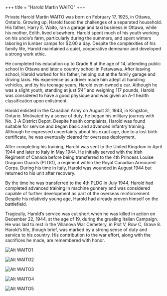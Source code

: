 +++
title = "Harold Martin WAITO"
+++

Private Harold Martin WAITO was born on February 17, 1925, in Ottawa, Ontario. Growing up, Harold faced the challenges of a separated household. His father, Harry E. Waito, ran a garage and taxi business in Ottawa, while his mother, Edith, lived elsewhere. Harold spent much of his youth working on his uncle’s farm, particularly during the summers, and spent winters laboring in lumber camps for $2.00 a day. Despite the complexities of his family life, Harold maintained a quiet, cooperative demeanor and developed a strong work ethic.

He completed his education up to Grade 8 at the age of 14, attending public school in Ottawa and later a country school in Petawawa. After leaving school, Harold worked for his father, helping out at the family garage and driving taxis. His experience as a driver made him adept at handling vehicles, and by his teenage years, Harold even owned a car. Although he was a slight youth, standing at just 5’4” and weighing 117 pounds, Harold was considered to have a good physique and was given an A-1 health classification upon enlistment.

Harold enlisted in the Canadian Army on August 31, 1943, in Kingston, Ontario. Motivated by a sense of duty, he began his military journey with No. 3-A District Depot. Despite health complaints, Harold was found suitable for service and began basic and advanced infantry training. Although he expressed uncertainty about his exact age, due to a lost birth certificate, he was eventually cleared for overseas deployment.

After completing his training, Harold was sent to the United Kingdom in April 1944 and later to Italy in May 1944. He initially served with the Irish Regiment of Canada before being transferred to the 4th Princess Louise Dragoon Guards (PLDG), a regiment within the Royal Canadian Armoured Corps. During his time in Italy, Harold was wounded in August 1944 but returned to his unit after recovery.

By the time he was transferred to the 4th PLDG in July 1944, Harold had completed advanced training in machine gunnery and was considered capable of further development as part of the overseas reinforcement. Despite his relatively young age, Harold had already proven himself on the battlefield.

Tragically, Harold’s service was cut short when he was killed in action on December 22, 1944, at the age of 19, during the grueling Italian Campaign. He was laid to rest in the Villanova War Cemetery, in Plot V, Row C, Grave 8. Harold’s life, though brief, was marked by a strong sense of duty and service to his country. His contribution to the war effort, along with the sacrifices he made, are remembered with honor.





![Alt WAITO1](/images/Soldiers/WAITO1.jpg)

![Alt WAITO2](/images/Soldiers/WAITO2.jpg)

![Alt WAITO3](/images/Soldiers/WAITO3.jpg)

![Alt WAITO4](/images/Soldiers/WAITO4.jpg)

![Alt WAITO5](/images/Soldiers/WAITO5.jpg)


